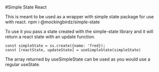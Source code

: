 #Simple State React

This is meant to be used as a wrapper with simple state package for use with react. 
    npm i @mockingbirdz/simple-state

To use it you pass a state created with the simple-state library and it will return a react state with an update function.

    const simpleState = ss.create({name: 'fred});
    const [reactState, updateState] = useSimpleState(simpleState)

The array returned by useSimpleState can be used as you would use a regular useState.